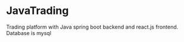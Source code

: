 # JavaTrading
Trading platform with Java spring boot backend and react.js frontend. Database is mysql
